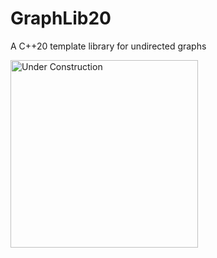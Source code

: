 # GraphLib20
A C++20 template library for undirected graphs

<img src="https://cdn.pixabay.com/photo/2017/06/16/07/26/under-construction-2408062_1280.png" alt="Under Construction" width="300"/>
